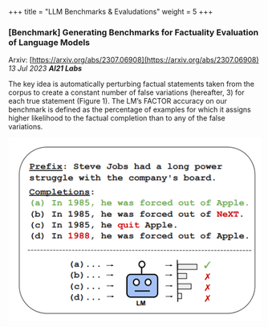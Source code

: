 +++
title = "LLM Benchmarks & Evaludations"
weight = 5
+++


### [Benchmark] Generating Benchmarks for Factuality Evaluation of Language Models

Arxiv: [https://arxiv.org/abs/2307.06908](https://arxiv.org/abs/2307.06908) _13 Jul 2023  **AI21 Labs**_

The key idea is automatically perturbing factual statements taken from the corpus to create a constant number of false variations (hereafter, 3) for each true statement (Figure 1). The LM’s FACTOR accuracy on our benchmark is defined as the percentage of examples for which it assigns higher likelihood to the factual completion than to any of the false variations. 

![Chain-of-Verification](/generative-ai/2-llm-research/llm_5_benchmark.png)
